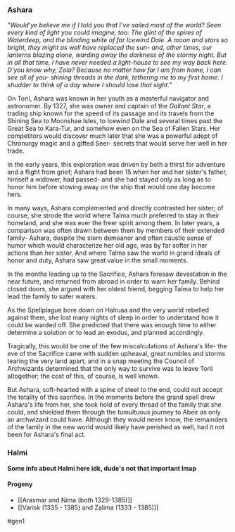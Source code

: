 ### Ashara 
*"Would'ye believe me if I told you that I've sailed most of the world? Seen every kind of light you could imagine, too: The glint of the spires of Waterdeep, and the blinding white of far Icewind Dale. A moon and stars so bright, they might as well have replaced the sun- and, other times, our lanterns blazing alone, warding away the darkness of the stormy night. But in all that time, I have never needed a light-house to see my way back here. D'you know why, Zola? Because no matter how far I am from home, I can see all of you- shining threads in the dark, tethering me to my first home. I shudder to think of a day where I should lose that sight."* 

On Toril, Ashara was known in her youth as a masterful navigator and astronomer. By 1327, she was owner and captain of the *Gallant Star*, a trading ship known for the speed of its passage and its travels from the Shining Sea to Moonshae Isles, to Icewind Dale and several times past the Great Sea to Kara-Tur, and somehow even on the Sea of Fallen Stars. Her competitors would discover much later that she was a powerful adept of Chronurgy magic and a gifted Seer- secrets that would serve her well in her trade.

In the early years, this exploration was driven by both a thirst for adventure and a flight from grief; Ashara had been 15 when her and her sister's father, himself a widower, had passed- and she had stayed only as long as to honor him before stowing away on the ship that would one day become hers. 

In many ways, Ashara complemented and directly contrasted her sister; of course, she strode the world where Talma much preferred to stay in their homeland, and she was ever the freer spirit among them. In later years, a comparison was often drawn between them by members of their extended family- Ashara, despite the stern demeanor and often caustic sense of humor which would characterize her old age, was by far softer in her actions than her sister. And where Talma saw the world in grand ideals of honor and duty, Ashara saw great value in the small moments.

In the months leading up to the Sacrifice, Ashara foresaw devastation in the near future, and returned from abroad in order to warn her family. Behind closed doors, she argued with her oldest friend, begging Talma to help her lead the family to safer waters. 

As the Spellplague bore down on Halruaa and the very world rebelled against them, she lost many nights of sleep in order to understand how it could be warded off. She predicted that there was enough time to either determine a solution or to lead an exodus, and planned accordingly.

Tragically, this would be one of the few miscalculations of Ashara's life- the eve of the Sacrifice came with sudden upheaval, great rumbles and storms tearing the very land apart, and in a snap meeting the Council of Archwizards determined that the only way to survive was to leave Toril altogether; the cost of this, of course, is well known.

But Ashara, soft-hearted with a spine of steel to the end, could not accept the totality of this sacrifice. In the moments before the grand spell drew Ashara's life from her, she took hold of every thread of the family that she could, and shielded them through the tumultuous journey to Abeir as only an archwizard could have. Although they would never know, the remainders of the family in the new world would likely have perished as well, had it not been for Ashara's final act.
### Halmi 

__Some info about Halmi here idk, dude's not that important lmap__


#### Progeny
* [[Arasmar and Nima (both 1329-1385)]]
* [[Varisk (1335 - 1385) and Zalima (1333 - 1385)]]




#gen1